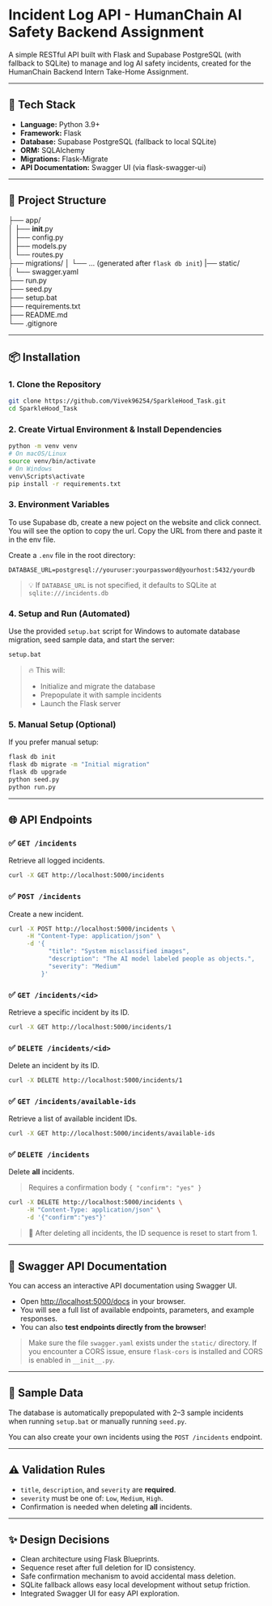 # Incident Log API - HumanChain AI Safety Backend Assignment

A simple RESTful API built with Flask and Supabase PostgreSQL (with fallback to SQLite) to manage and log AI safety incidents, created for the HumanChain Backend Intern Take-Home Assignment.

---

## 🚀 Tech Stack
- **Language:** Python 3.9+
- **Framework:** Flask
- **Database:** Supabase PostgreSQL (fallback to local SQLite)
- **ORM:** SQLAlchemy
- **Migrations:** Flask-Migrate
- **API Documentation:** Swagger UI (via flask-swagger-ui)

---

## 📁 Project Structure
├── app/                           
│   ├── __init__.py                
│   ├── config.py                 
│   ├── models.py                 
│   └── routes.py                 
├── migrations/
│   └── ... (generated after `flask db init`)
|── static/                        
│   └── swagger.yaml               
├── run.py                         
├── seed.py                        
├── setup.bat                      
├── requirements.txt               
├── README.md                      
└── .gitignore                    

---

## 📦 Installation

### 1. Clone the Repository
```bash
git clone https://github.com/Vivek96254/SparkleHood_Task.git
cd SparkleHood_Task
```

### 2. Create Virtual Environment & Install Dependencies
```bash
python -m venv venv
# On macOS/Linux
source venv/bin/activate
# On Windows
venv\Scripts\activate
pip install -r requirements.txt
```

### 3. Environment Variables
To use Supabase db, create a new poject on the website and click connect. You will see the option to copy the url.
Copy the URL from there and paste it in the env file.

Create a `.env` file in the root directory:
```env
DATABASE_URL=postgresql://youruser:yourpassword@yourhost:5432/yourdb
```
> 💡 If `DATABASE_URL` is not specified, it defaults to SQLite at `sqlite:///incidents.db`

### 4. Setup and Run (Automated)
Use the provided `setup.bat` script for Windows to automate database migration, seed sample data, and start the server:
```bash
setup.bat
```
> 🔥 This will:
> - Initialize and migrate the database
> - Prepopulate it with sample incidents
> - Launch the Flask server

### 5. Manual Setup (Optional)
If you prefer manual setup:
```bash
flask db init
flask db migrate -m "Initial migration"
flask db upgrade
python seed.py
python run.py
```

---

## 🌐 API Endpoints

### ✅ `GET /incidents`
Retrieve all logged incidents.
```bash
curl -X GET http://localhost:5000/incidents
```

### ✅ `POST /incidents`
Create a new incident.
```bash
curl -X POST http://localhost:5000/incidents \
     -H "Content-Type: application/json" \
     -d '{
           "title": "System misclassified images",
           "description": "The AI model labeled people as objects.",
           "severity": "Medium"
         }'
```

### ✅ `GET /incidents/<id>`
Retrieve a specific incident by its ID.
```bash
curl -X GET http://localhost:5000/incidents/1
```

### ✅ `DELETE /incidents/<id>`
Delete an incident by its ID.
```bash
curl -X DELETE http://localhost:5000/incidents/1
```

### ✅ `GET /incidents/available-ids`
Retrieve a list of available incident IDs.
```bash
curl -X GET http://localhost:5000/incidents/available-ids
```

### ✅ `DELETE /incidents`
Delete **all** incidents.
> Requires a confirmation body `{ "confirm": "yes" }`

```bash
curl -X DELETE http://localhost:5000/incidents \
     -H "Content-Type: application/json" \
     -d '{"confirm":"yes"}'
```
> 🎯 After deleting all incidents, the ID sequence is reset to start from 1.

---

## 📜 Swagger API Documentation

You can access an interactive API documentation using Swagger UI.

- Open [http://localhost:5000/docs](http://localhost:5000/docs) in your browser.
- You will see a full list of available endpoints, parameters, and example responses.
- You can also **test endpoints directly from the browser**!

> Make sure the file `swagger.yaml` exists under the `static/` directory.
> If you encounter a CORS issue, ensure `flask-cors` is installed and CORS is enabled in `__init__.py`.

---

## 📌 Sample Data
The database is automatically prepopulated with 2–3 sample incidents when running `setup.bat` or manually running `seed.py`.

You can also create your own incidents using the `POST /incidents` endpoint.

---

## ⚠️ Validation Rules
- `title`, `description`, and `severity` are **required**.
- `severity` must be one of: `Low`, `Medium`, `High`.
- Confirmation is needed when deleting **all** incidents.

---

## ✨ Design Decisions
- Clean architecture using Flask Blueprints.
- Sequence reset after full deletion for ID consistency.
- Safe confirmation mechanism to avoid accidental mass deletion.
- SQLite fallback allows easy local development without setup friction.
- Integrated Swagger UI for easy API exploration.


